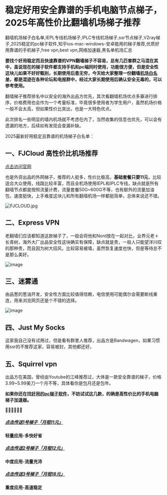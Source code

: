 # 稳定好用安全靠谱的手机电脑节点梯子，2025年高性价比翻墙机场梯子推荐
翻墙机场梯子白名单,IEPL专线机场梯子,IPLC专线机场梯子,ssr节点梯子,V2ray梯子,2025稳定的pc梯子软件,知乎ios-mac-windows-安卓能用的梯子推荐,优质好用靠谱的手机梯子,free vpn,best vpn,网络加速器,黑名单机场汇总

**要找个好用稳定而且快速靠谱的VPN翻墙梯子不容易，总有几匹害群之马混在其中，虽说现在的梯子软件都支持手机和pc端同时使用，功能很方便，但是安全性这块儿如果不好好甄别，长期使用后患无穷，今天给大家整理一份翻墙[机场白名单](https://github.com/TOP-VPN/vpntuijian)，都是混迹在各种论坛和电报群中，经过大家长期使用后确认安全无毒的，可以参考使用。**  

翻墙梯子推荐排名中以安全的海外出品方优先，其次看翻墙机场优点多寡进行排序，价格费用也会作为一个考量标准，毕竟很多使用者为学生用户，虽然机场价格一般不会太高，但如果性价比突出，也是一大特色优点。

此次排名一些明显的墙内机场就不考虑在内了，当然收集的信息也优先，可以会有遗漏的地方，后续如有发现会查漏补缺。

2025最新好用稳定且靠谱的机场梯子白名单：

## 一、FJCloud 高性价比机场推荐
[点击访问官网](https://go.1vpn.cc/jife)

也是外资出品的外网梯子，推荐的人挺多，性价比极高，**基础套餐只要11元**，比较适合大众使用，线路比较丰富，而且全机场使用IEPL和IPLC专线，缺点就是所有翻墙节点都是按照流量计费，流量套餐50G~600G不等，也有额外的流量加油包，速度挺快，上手难度这块儿和所有翻墙机场一样都挺简单，总体来说还不错。

![FJCLOUD.jpg](https://s2.loli.net/2023/10/30/Hc7a1AoZBkzUCrN.jpg)

## 二、Express VPN
老翻墙们应该都知道这款梯子了，一般会将他和Nord放在一起对比，业界元老＋长青树，海外大厂出品安全性这块确实有保障，缺点就是贵，一般人只能望洋兴叹的那种贵，而且因为树大招风，比较容易被墙，虽然恢复速度也快，但是等待总不是那么美好。

![image](https://github.com/Tecnono/CN-VPN/assets/146306577/4e4ebcfe-1581-439d-9066-2aef6605ae28)


## 三、迷雾通
由品葱的葱油开发，安全性方面比较值得信赖，电信使用可能偶尔会需要断线重连，用来浏览网页还是个不错的选择。

![image](https://github.com/Tecnono/CN-VPN/assets/146306577/98447691-9146-4a59-8744-b09358cda349)


## 四、Just My Socks
这家我自己没有试用过，但是看有群里人推荐，出品方是Bandwagen，如果习惯用ssr的不推荐这家，容易被封，其他都还好。

## 五、Squirrel vpn
出品方在美国，曾经由Youtube的江峰推荐过，大体是一款安全靠谱的梯子，价格3.99~5.99美刀一个月不等，具体看你是包月还是包年。


**如果你还在找[好用的pc梯子软件](https://github.com/Tecnono/Best-VPN-01/issues/1)，不妨试试这几款，的确是高性价比的手机电脑梯子加速器。**

  🌈🌈🌈🌈🌈🌈  
##### [**点击传送1号梯子「月租11元」**](https://go.1vpn.cc/jife)
**轻量应用-多快好省**
##### [**点击传送2号梯子「月租12元」**](https://go.1vpn.cc/nisi)
**中度应用-流量充沛**
##### [**点击传送3号梯子「月租18元」**](https://go.1vpn.cc/suyu)
**重度应用-高速稳定**
